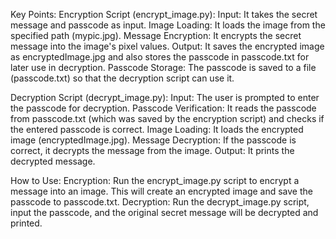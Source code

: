 Key Points:
Encryption Script (encrypt_image.py):
Input: It takes the secret message and passcode as input.
Image Loading: It loads the image from the specified path (mypic.jpg).
Message Encryption: It encrypts the secret message into the image's pixel values.
Output: It saves the encrypted image as encryptedImage.jpg and also stores the passcode in passcode.txt for later use in decryption.
Passcode Storage: The passcode is saved to a file (passcode.txt) so that the decryption script can use it.

Decryption Script (decrypt_image.py):
Input: The user is prompted to enter the passcode for decryption.
Passcode Verification: It reads the passcode from passcode.txt (which was saved by the encryption script) and checks if the entered passcode is correct.
Image Loading: It loads the encrypted image (encryptedImage.jpg).
Message Decryption: If the passcode is correct, it decrypts the message from the image.
Output: It prints the decrypted message.

How to Use:
Encryption: Run the encrypt_image.py script to encrypt a message into an image. This will create an encrypted image and save the passcode to passcode.txt.
Decryption: Run the decrypt_image.py script, input the passcode, and the original secret message will be decrypted and printed.
